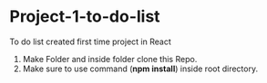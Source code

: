 # Project-1-to-do-list
To do list created first time project in React
1. Make Folder and inside folder clone this Repo.
2. Make sure to use command (**npm install**) inside root directory.
